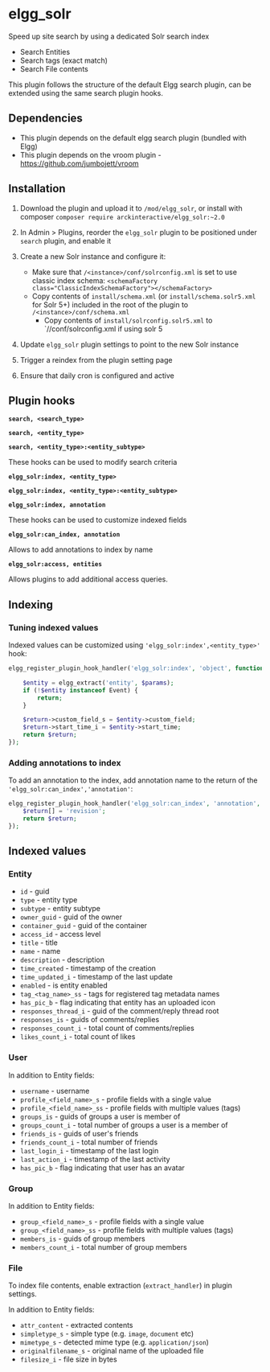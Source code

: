 # elgg_solr

Speed up site search by using a dedicated Solr search index

 * Search Entities
 * Search tags (exact match)
 * Search File contents

This plugin follows the structure of the default Elgg search plugin, can be extended using the same search plugin hooks.


## Dependencies

 * This plugin depends on the default elgg search plugin (bundled with Elgg)
 * This plugin depends on the vroom plugin - https://github.com/jumbojett/vroom


## Installation

 1. Download the plugin and upload it to `/mod/elgg_solr`,
    or install with composer `composer require arckinteractive/elgg_solr:~2.0`

 2. In Admin > Plugins, reorder the `elgg_solr` plugin to be positioned under `search` plugin, and enable it

 3. Create a new Solr instance and configure it:
	* Make sure that `/<instance>/conf/solrconfig.xml` is set to use classic index schema: `<schemaFactory class="ClassicIndexSchemaFactory"></schemaFactory>`
	* Copy contents of `install/schema.xml` (or `install/schema.solr5.xml` for Solr 5+) included in the root of the plugin to `/<instance>/conf/schema.xml`
        * Copy contents of `install/solrconfig.solr5.xml` to `/<instance>/conf/solrconfig.xml if using solr 5

 4. Update `elgg_solr` plugin settings to point to the new Solr instance

 5. Trigger a reindex from the plugin setting page

 6. Ensure that daily cron is configured and active


## Plugin hooks

**`search, <search_type>`**

**`search, <entity_type>`**

**`search, <entity_type>:<entity_subtype>`**

These hooks can be used to modify search criteria


**`elgg_solr:index, <entity_type>`**

**`elgg_solr:index, <entity_type>:<entity_subtype>`**

**`elgg_solr:index, annotation`**

These hooks can be used to customize indexed fields


**`elgg_solr:can_index, annotation`**

Allows to add annotations to index by name

**`elgg_solr:access, entities`**

Allows plugins to add additional access queries.


## Indexing

### Tuning indexed values

Indexed values can be customized using `'elgg_solr:index',<entity_type>'` hook:

```php
elgg_register_plugin_hook_handler('elgg_solr:index', 'object', function($hook, $type, $return, $params) {

	$entity = elgg_extract('entity', $params);
	if (!$entity instanceof Event) {
		return;
	}

	$return->custom_field_s = $entity->custom_field;
	$return->start_time_i = $entity->start_time;
	return $return;
});
```

### Adding annotations to index

To add an annotation to the index, add annotation name to the return of the `'elgg_solr:can_index','annotation'`:

```php
elgg_register_plugin_hook_handler('elgg_solr:can_index', 'annotation', function($hook, $type, $return) {
	$return[] = 'revision';
	return $return;
});
```

## Indexed values

### Entity

 * `id` - guid
 * `type` - entity type
 * `subtype` - entity subtype
 * `owner_guid` - guid of the owner
 * `container_guid` - guid of the container
 * `access_id` - access level
 * `title` - title
 * `name` - name
 * `description` - description
 * `time_created` - timestamp of the creation
 * `time_updated_i` - timestamp of the last update
 * `enabled` - is entity enabled
 * `tag_<tag_name>_ss` - tags for registered tag metadata names
 * `has_pic_b` - flag indicating that entity has an uploaded icon
 * `responses_thread_i` - guid of the comment/reply thread root
 * `responses_is` - guids of comments/replies
 * `responses_count_i` - total count of comments/replies
 * `likes_count_i` - total count of likes

### User

In addition to Entity fields:

 * `username` - username
 * `profile_<field_name>_s` - profile fields with a single value
 * `profile_<field_name>_ss` - profile fields with multiple values (tags)
 * `groups_is` - guids of groups a user is member of
 * `groups_count_i` - total number of groups a user is a member of
 * `friends_is` - guids of user's friends
 * `friends_count_i` - total number of friends
 * `last_login_i` - timestamp of the last login
 * `last_action_i` - timestamp of the last activity
 * `has_pic_b` - flag indicating that user has an avatar

### Group

In addition to Entity fields:

 * `group_<field_name>_s` - profile fields with a single value
 * `group_<field_name>_ss` - profile fields with multiple values (tags)
 * `members_is` - guids of group members
 * `members_count_i` - total number of group members

### File

To index file contents, enable extraction (`extract_handler`) in plugin settings.

In addition to Entity fields:

 * `attr_content` - extracted contents
 * `simpletype_s` - simple type (e.g. `image`, `document` etc)
 * `mimetype_s` - detected mime type (e.g. `application/json`)
 * `originalfilename_s` - original name of the uploaded file
 * `filesize_i` - file size in bytes

